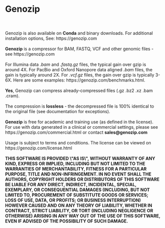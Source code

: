 <!DOCTYPE html>
<!--                                                                                                      -->
<!-- README.md                                                                                            -->
<!-- Copyright (C) 2019-2022 Genozip Limited. Patent Pending.                                                -->
<!-- Please see terms and conditions in the file LICENSE.txt   -->
<!--                                                                                                      -->
<!-- This file needs to be compliant to both Markdown and HTML. It is:                                    -->
<!-- 1. rendered as README.md by github                                                                   -->
<!-- 2. copied as HTML to the Mac installer                                                               -->
<!-- 3. copied into meta.yaml, after removing all the HTML stuff                                          -->
<!-- 4. rendered as README.md in Docker Hub                                                               -->
<!-- 5. converted to Markdown and embedded in conda/README.template.md to generate conda feedstock README -->
<!--                                                                                                      -->
<!-- To preview in Visual Studio Code: Ctrl+Shift+V with the "HTML Preview" extension                     -->

<h1>Genozip</h1><br>
<br>
Genozip is also available on <b>Conda</b> and binary downloads. For additional installation options, See: https://genozip.com<br>
<br>
<b>Genozip</b> is a compressor for BAM, FASTQ, VCF and other genomic files - see https://genozip.com<br>
<br>
For Illumina data <i>.bam</i> and <i>.fastq.gz</i> files, the typical gain over gzip is around 4X. For PacBio and Oxford Nanopore data aligned <i>.bam</i> files, the gain is typically around 2X. For <i>.vcf.gz</i> files, the gain over gzip is typically 3-6X. Here are some examples: https://genozip.com/benchmarks.html.<br>
<br>
<b>Yes</b>, Genozip can compress already-compressed files (.gz .bz2 .xz .bam .cram).<br> 
<br> 
The compression is <b>lossless</b> - the decompressed file is 100% identical to the original file (see documentation for exceptions).<br> 
<br>
<b>Genozip</b> is free for academic and training use (as defined in the license). For use with data generated in a clinical or commercial settings, please see https://genozip.com/commercial.html or contact <b>sales@genozip.com</b> <br>
<br>
Usage is subject to terms and conditions. The license can be viewed on https://genozip.com/license.html<br>
<br>
<b>THIS SOFTWARE IS PROVIDED \"AS IS\", WITHOUT WARRANTY OF ANY KIND, EXPRESS OR IMPLIED, INCLUDING BUT NOT LIMITED TO THE WARRANTIES OF MERCHANTABILITY, FITNESS FOR A PARTICULAR PURPOSE, TITLE AND NON-INFRINGEMENT. IN NO EVENT SHALL THE AUTHORS, COPYRIGHT HOLDERS OR DISTRIBUTORS OF THIS SOFTWARE BE LIABLE FOR ANY DIRECT, INDIRECT, INCIDENTAL, SPECIAL, EXEMPLARY, OR CONSEQUENTIAL DAMAGES (INCLUDING, BUT NOT LIMITED TO, PROCUREMENT OF SUBSTITUTE GOODS OR SERVICES; LOSS OF USE, DATA, OR PROFITS; OR BUSINESS INTERRUPTION) HOWEVER CAUSED AND ON ANY THEORY OF LIABILITY, WHETHER IN CONTRACT, STRICT LIABILITY, OR TORT (INCLUDING NEGLIGENCE OR OTHERWISE) ARISING IN ANY WAY OUT OF THE USE OF THIS SOFTWARE, EVEN IF ADVISED OF THE POSSIBILITY OF SUCH DAMAGE.</b><br>
